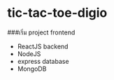 ﻿# tic-tac-toe-digio
###เริ่ม project
frontend
  - ReactJS
backend
  - NodeJS
  - express
database
  - MongoDB
